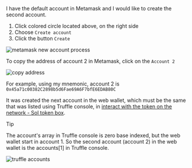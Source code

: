 
I have the default account in Metamask and I would like to create the second account.

1. Click colored circle located above, on the right side
2. Choose `Create account`
3. Click the button `Create`

![metamask new account process](../../images/wallets/image-06.png)

To copy the address of account 2 in Metamask, click on the `Account 2`

![copy address](../../images/wallets/image-07.png)

For example, using my mnemonic, account 2 is `0x45a71c00382C2898b5d6Fae69A6F7bfE6EDAB80C`

It was created the next account in the web wallet, which must be the same that was listed using Truffle console, in [interact with the token on the network - Sol token box](/en/truffle/box-token?id=interact-with-the-token-on-gorli-network).

> [!TIP]
> The account's array in Truffle console is zero base indexed, but the web wallet start in account 1. 
> So the second account (account 2) in the web wallet is the accounts[1] in Truffle console.

![truffle accounts](../../images/truffle/image-15.png)
